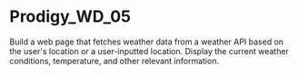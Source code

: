 # Prodigy_WD_05
Build a web page that fetches weather data from a weather API based on the user's location or a user-inputted location.
Display the current weather conditions, temperature, and other relevant information.
